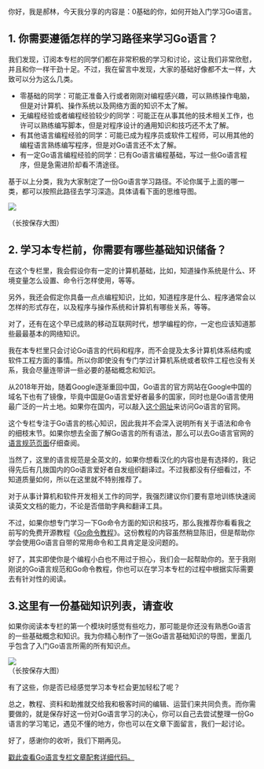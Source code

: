 你好，我是郝林，今天我分享的内容是：0基础的你，如何开始入门学习Go语言。

## 1\. 你需要遵循怎样的学习路径来学习Go语言？

我们发现，订阅本专栏的同学们都在非常积极的学习和讨论，这让我们非常欣慰，并且和你一样干劲十足。不过，我在留言中发现，大家的基础好像都不太一样，大致可以分为这么几类。

* 零基础的同学：可能正准备入行或者刚刚对编程感兴趣，可以熟练操作电脑，但是对计算机、操作系统以及网络方面的知识不太了解。
* 无编程经验或者编程经验较少的同学：可能正在从事其他的技术相关工作，也许可以熟练编写脚本，但是对程序设计的通用知识和技巧还不太了解。
* 有其他语言编程经验的同学：可能已成为程序员或软件工程师，可以用其他的编程语言熟练编写程序，但是对Go语言还不太了解。
* 有一定Go语言编程经验的同学：已有Go语言编程基础，写过一些Go语言程序，但是急需进阶却看不清途径。

基于以上分类，我为大家制定了一份Go语言学习路径。不论你属于上面的哪一类，都可以按照此路径去学习深造。具体请看下面的思维导图。

![](https://static001.geekbang.org/resource/image/c7/b7/c702df29da67be3c4083ecce1d0eadb7.png)

（长按保存大图）

## 2\. 学习本专栏前，你需要有哪些基础知识储备？

在这个专栏里，我会假设你有一定的计算机基础，比如，知道操作系统是什么、环境变量怎么设置、命令行怎样使用，等等。

<!-- [[[read_end]]] -->

另外，我还会假定你具备一点点编程知识，比如，知道程序是什么、程序通常会以怎样的形式存在，以及程序与操作系统和计算机有哪些关系，等等。

对了，还有在这个早已成熟的移动互联网时代，想学编程的你，一定也应该知道那些最最基本的网络知识。

我在本专栏里只会讨论Go语言的代码和程序，而不会提及太多计算机体系结构或软件工程方面的事情。所以你即使没有专门学过计算机系统或者软件工程也没有关系，我会尽量连带讲一些必要的基础概念和知识。

从2018年开始，随着Google逐渐重回中国，Go语言的官方网站在Google中国的域名下也有了镜像，毕竟中国是Go语言爱好者最多的国家，同时也是Go语言使用最广泛的一片土地。如果你在国内，可以敲入[这个网址](https://golang.google.cn)来访问Go语言的官网。

这个专栏专注于Go语言的核心知识，因此我并不会深入说明所有关于语法和命令的细枝末节。如果你想去全面了解Go语言的所有语法，那么可以去Go语言官网的[语言规范页面](https://golang.google.cn/ref/spec)仔细查阅。

当然了，这里的语言规范是全英文的，如果你想看汉化的内容也是有选择的，我记得先后有几拨国内的Go语言爱好者自发组织翻译过。不过我都没有仔细看过，不知道质量如何，所以在这里就不特别推荐了。

对于从事计算机和软件开发相关工作的同学，我强烈建议你们要有意地训练快速阅读英文文档的能力，不论是否借助字典和翻译工具。

不过，如果你想专门学习一下Go命令方面的知识和技巧，那么我推荐你看看我之前写的免费开源教程《[Go命令教程](https://github.com/hyper0x/go_command_tutorial)》。这份教程的内容虽然稍显陈旧，但是帮助你学会使用Go语言自带的常用命令和工具肯定是没问题的。

好了，其实即使你是个编程小白也不用过于担心，我们会一起帮助你的。至于我刚刚说的Go语言规范和Go命令教程，你也可以在学习本专栏的过程中根据实际需要去有针对性的阅读。

## 3.这里有一份基础知识列表，请查收

如果你阅读本专栏的第一个模块时感觉有些吃力，那可能是你还没有熟悉Go语言的一些基础概念和知识。我为你精心制作了一张Go语言基础知识的导图，里面几乎包含了入门Go语言所需的所有知识点。

![](https://static001.geekbang.org/resource/image/ad/85/add8566dc5431378bda313a32a6ebb85.jpg)  
（长按保存大图）

有了这些，你是否已经感觉学习本专栏会更加轻松了呢？

总之，教程、资料和助推就交给我和极客时间的编辑、运营们来共同负责。而你需要做的，就是保存好这一份对Go语言学习的决心，你可以自己去尝试整理一份Go语言的学习笔记，遇见不懂的地方，你也可以在文章下面留言，我们一起讨论。

好了，感谢你的收听，我们下期再见。

[戳此查看Go语言专栏文章配套详细代码。](https://github.com/hyper0x/Golang_Puzzlers)